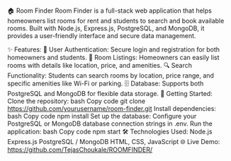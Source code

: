 🏠 Room Finder
Room Finder is a full-stack web application that helps homeowners list rooms for rent and students to search and book available rooms. Built with Node.js, Express.js, PostgreSQL, and MongoDB, it provides a user-friendly interface and secure data management.

✨ Features:
🔐 User Authentication: Secure login and registration for both homeowners and students.
🏡 Room Listings: Homeowners can easily list rooms with details like location, price, and amenities.
🔍 Search Functionality: Students can search rooms by location, price range, and specific amenities like Wi-Fi or parking.
🗄️ Database: Supports both PostgreSQL and MongoDB for flexible data storage.
🚀 Getting Started:
Clone the repository:
bash
Copy code
git clone https://github.com/yourusername/room-finder.git
Install dependencies:
bash
Copy code
npm install
Set up the database:
Configure your PostgreSQL or MongoDB database connection strings in .env.
Run the application:
bash
Copy code
npm start
🛠️ Technologies Used:
Node.js
Express.js
PostgreSQL / MongoDB
HTML, CSS, JavaScript
🌐 Live Demo:
https://github.com/TejasChoukale/ROOMFINDER/
